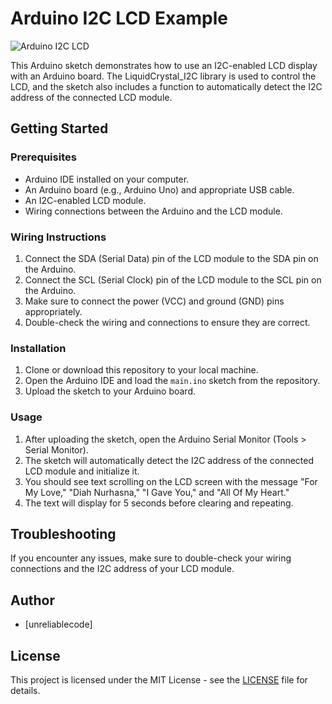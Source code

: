 # Arduino I2C LCD Example

![Arduino I2C LCD](https://unreliablecode.github.io/Arduino-I2C-LCD-Example/arduino.png)

This Arduino sketch demonstrates how to use an I2C-enabled LCD display with an Arduino board. The LiquidCrystal_I2C library is used to control the LCD, and the sketch also includes a function to automatically detect the I2C address of the connected LCD module.

## Getting Started

### Prerequisites

- Arduino IDE installed on your computer.
- An Arduino board (e.g., Arduino Uno) and appropriate USB cable.
- An I2C-enabled LCD module.
- Wiring connections between the Arduino and the LCD module.

### Wiring Instructions

1. Connect the SDA (Serial Data) pin of the LCD module to the SDA pin on the Arduino.
2. Connect the SCL (Serial Clock) pin of the LCD module to the SCL pin on the Arduino.
3. Make sure to connect the power (VCC) and ground (GND) pins appropriately.
4. Double-check the wiring and connections to ensure they are correct.

### Installation

1. Clone or download this repository to your local machine.
2. Open the Arduino IDE and load the `main.ino` sketch from the repository.
3. Upload the sketch to your Arduino board.

### Usage

1. After uploading the sketch, open the Arduino Serial Monitor (Tools > Serial Monitor).
2. The sketch will automatically detect the I2C address of the connected LCD module and initialize it.
3. You should see text scrolling on the LCD screen with the message "For My Love," "Diah Nurhasna," "I Gave You," and "All Of My Heart."
4. The text will display for 5 seconds before clearing and repeating.

## Troubleshooting

If you encounter any issues, make sure to double-check your wiring connections and the I2C address of your LCD module.

## Author

- [unreliablecode]

## License

This project is licensed under the MIT License - see the [LICENSE](LICENSE) file for details.
